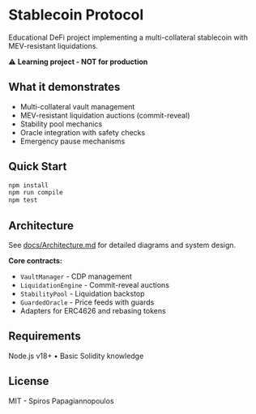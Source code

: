 ﻿# Stablecoin Protocol

Educational DeFi project implementing a multi-collateral stablecoin with MEV-resistant liquidations.

⚠️ **Learning project - NOT for production**

## What it demonstrates

- Multi-collateral vault management  
- MEV-resistant liquidation auctions (commit-reveal)
- Stability pool mechanics
- Oracle integration with safety checks
- Emergency pause mechanisms

## Quick Start

```bash
npm install
npm run compile  
npm test
```

## Architecture

See [docs/Architecture.md](docs/Architecture.md) for detailed diagrams and system design.

**Core contracts:**
- `VaultManager` - CDP management
- `LiquidationEngine` - Commit-reveal auctions  
- `StabilityPool` - Liquidation backstop
- `GuardedOracle` - Price feeds with guards
- Adapters for ERC4626 and rebasing tokens

## Requirements

Node.js v18+ • Basic Solidity knowledge

## License

MIT - Spiros Papagiannopoulos
